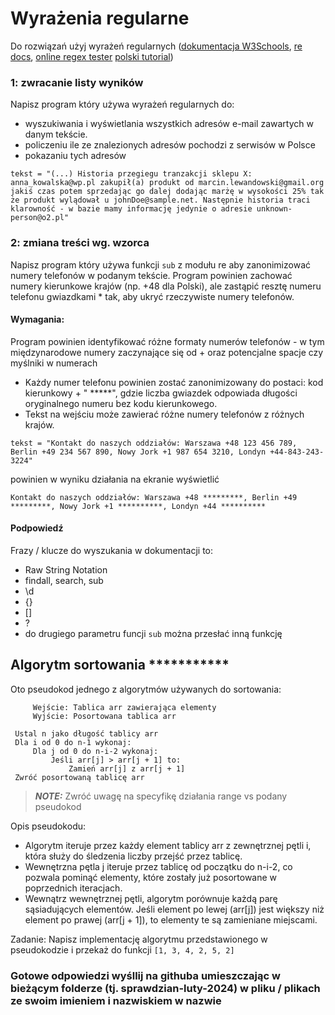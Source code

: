 # Wyrażenia regularne
Do rozwiązań użyj wyrażeń regularnych ([dokumentacja W3Schools](https://www.w3schools.com/python/python_regex.asp), [re docs](https://docs.python.org/3/library/re.html), [online regex tester](https://regex101.com/) [polski tutorial](https://ggoralski.gitlab.io/python-wprowadzenie/czesc_ii/2_01-regex/))

### 1: zwracanie listy wyników
Napisz program który używa wyrażeń regularnych do:
- wyszukiwania i wyświetlania wszystkich adresów e-mail zawartych w danym tekście.
- policzeniu ile ze znalezionych adresów pochodzi z serwisów w Polsce
- pokazaniu tych adresów

```
tekst = "(...) Historia przegiegu tranzakcji sklepu X: anna_kowalska@wp.pl zakupił(a) produkt od marcin.lewandowski@gmail.org jakiś czas potem sprzedając go dalej dodając marżę w wysokości 25% tak że produkt wylądował u johnDoe@sample.net. Następnie historia traci klarowność - w bazie mamy informację jedynie o adresie unknown-person@o2.pl"
```

### 2: zmiana treści wg. wzorca
Napisz program który używa funkcji `sub` z modułu re aby zanonimizować numery telefonów w podanym tekście. Program powinien zachować numery kierunkowe krajów (np. +48 dla Polski), ale zastąpić resztę numeru telefonu gwiazdkami * tak, aby ukryć rzeczywiste numery telefonów.

#### Wymagania:

Program powinien identyfikować różne formaty numerów telefonów - w tym międzynarodowe numery zaczynające się od + oraz potencjalne spacje czy myślniki w numerach
- Każdy numer telefonu powinien zostać zanonimizowany do postaci: kod kierunkowy + " *****", gdzie liczba gwiazdek odpowiada długości oryginalnego numeru bez kodu kierunkowego.
- Tekst na wejściu może zawierać różne numery telefonów z różnych krajów.

```
tekst = "Kontakt do naszych oddziałów: Warszawa +48 123 456 789, Berlin +49 234 567 890, Nowy Jork +1 987 654 3210, Londyn +44-843-243-3224"
```
powinien w wyniku działania na ekranie wyświetlić
```
Kontakt do naszych oddziałów: Warszawa +48 *********, Berlin +49 *********, Nowy Jork +1 **********, Londyn +44 **********
```


#### Podpowiedź
Frazy /  klucze do wyszukania w dokumentacji to:
- Raw String Notation
- findall, search, sub
- \d
- {}
- []
- ?
- do drugiego parametru funcji `sub` można przesłać inną funkcję

## Algorytm sortowania *********** 
Oto pseudokod jednego z algorytmów używanych do sortowania:
```
     Wejście: Tablica arr zawierająca elementy
     Wyjście: Posortowana tablica arr

 Ustal n jako długość tablicy arr
 Dla i od 0 do n-1 wykonaj:
     Dla j od 0 do n-i-2 wykonaj:
         Jeśli arr[j] > arr[j + 1] to:
             Zamień arr[j] z arr[j + 1]
 Zwróć posortowaną tablicę arr
```
> **_NOTE:_**  Zwróć uwagę na specyfikę działania range vs podany pseudokod

Opis pseudokodu:
- Algorytm iteruje przez każdy element tablicy arr z zewnętrznej pętli i, która służy do śledzenia liczby przejść przez tablicę.
- Wewnętrzna pętla j iteruje przez tablicę od początku do n-i-2, co pozwala pominąć elementy, które zostały już posortowane w poprzednich iteracjach.
- Wewnątrz wewnętrznej pętli, algorytm porównuje każdą parę sąsiadujących elementów. Jeśli element po lewej (arr[j]) jest większy niż element po prawej (arr[j + 1]), to elementy te są zamieniane miejscami.

Zadanie: 
Napisz implementację algorytmu przedstawionego w pseudokodzie i przekaż do funkcji `[1, 3, 4, 2, 5, 2]`



### Gotowe odpowiedzi wyśllij na githuba umieszczając w bieżącym folderze (tj. sprawdzian-luty-2024) w pliku / plikach ze swoim imieniem i nazwiskiem w nazwie
